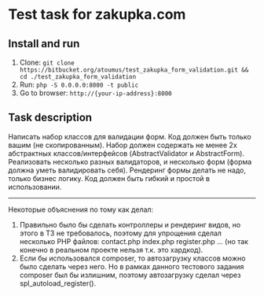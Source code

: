 # Test task for zakupka.com

## Install and run

1. Clone: `git clone https://bitbucket.org/atoumus/test_zakupka_form_validation.git && cd ./test_zakupka_form_validation`
1. Run: `php -S 0.0.0.0:8000 -t public`
1. Go to browser: `http://{your-ip-address}:8000`

## Task description

Написать набор классов для валидации форм. Код должен быть только вашим (не скопированным).
Набор должен содержать не менее 2х абстрактных классов/интерфейсов (AbstractValidator и AbstractForm).
Реализовать несколько разных валидаторов, и несколько форм (форма должна уметь валидировать себя). 
Рендеринг формы делать не надо, только бизнес логику. Код должен быть гибкий и простой в использовании.

---

Некоторые объяснения по тому как делал:

1. Правильно было бы сделать контроллеры и рендеринг видов, но этого в ТЗ не требовалось, 
поэтому для упрощения сделал несколько PHP файлов: contact.php index.php register.php ... 
(но так конечно в реальном проекте нельзя т.к. это хардкод).
1. Если бы использовался composer, то автозагрузку классов можно было сделать через него. 
Но в рамках данного тестового задания composer был бы излишним, 
поэтому автозагрузку сделал через spl_autoload_register().